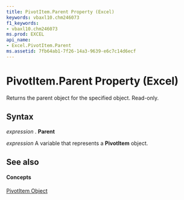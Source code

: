 ```yaml
---
title: PivotItem.Parent Property (Excel)
keywords: vbaxl10.chm246073
f1_keywords:
- vbaxl10.chm246073
ms.prod: EXCEL
api_name:
- Excel.PivotItem.Parent
ms.assetid: 7fb64ab1-7f26-14a3-9639-e6c7c14d6ecf
---
```



# PivotItem.Parent Property (Excel)

Returns the parent object for the specified object. Read-only.


## Syntax

 _expression_ . **Parent**

 _expression_ A variable that represents a **PivotItem** object.


## See also


#### Concepts


[PivotItem Object](pivotitem-object-excel.md)


